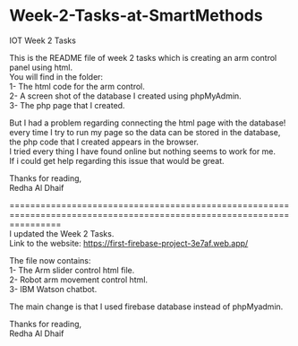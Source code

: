 # Week-2-Tasks-at-SmartMethods <br />
IOT Week 2 Tasks <br />

This is the README file of week 2 tasks which is creating an arm control panel using html. <br />
You will find in the folder: <br />
1- The html code for the arm control. <br />
2- A screen shot of the database I created using phpMyAdmin. <br />
3- The php page that I created. <br />

But I had a problem regarding connecting the html page with the database! <br />
every time I try to run my page so the data can be stored in the database, the php code that I created appears in the browser. <br />
I tried every thing I have found online but nothing seems to work for me. <br />
If i could get help regarding this issue that would be great. <br />

Thanks for reading, <br />
Redha Al Dhaif <br />

====================================================================================================================== <br />
 I updated the Week 2 Tasks. <br />
 Link to the website: https://first-firebase-project-3e7af.web.app/ <br />
 
 The file now contains: <br />
 1- The Arm slider control html file. <br />
 2- Robot arm movement control html. <br />
 3- IBM Watson chatbot.
 
 The main change is that I used firebase database instead of phpMyadmin. <br />
 
Thanks for reading, <br />
Redha Al Dhaif <br />
